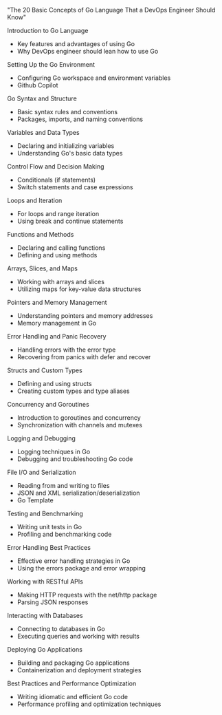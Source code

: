 "The 20 Basic Concepts of Go Language That a DevOps Engineer Should Know"

Introduction to Go Language
- Key features and advantages of using Go
- Why DevOps engineer should lean how to use Go

Setting Up the Go Environment
- Configuring Go workspace and environment variables
- Github Copilot

Go Syntax and Structure
- Basic syntax rules and conventions
- Packages, imports, and naming conventions

Variables and Data Types
- Declaring and initializing variables
- Understanding Go's basic data types

Control Flow and Decision Making
- Conditionals (if statements)
- Switch statements and case expressions

Loops and Iteration
- For loops and range iteration
- Using break and continue statements

Functions and Methods
- Declaring and calling functions
- Defining and using methods

Arrays, Slices, and Maps
- Working with arrays and slices
- Utilizing maps for key-value data structures

Pointers and Memory Management
- Understanding pointers and memory addresses
- Memory management in Go

Error Handling and Panic Recovery
- Handling errors with the error type
- Recovering from panics with defer and recover

Structs and Custom Types
- Defining and using structs
- Creating custom types and type aliases

Concurrency and Goroutines
- Introduction to goroutines and concurrency
- Synchronization with channels and mutexes

Logging and Debugging
- Logging techniques in Go
- Debugging and troubleshooting Go code

File I/O and Serialization
- Reading from and writing to files
- JSON and XML serialization/deserialization
- Go Template

Testing and Benchmarking
- Writing unit tests in Go
- Profiling and benchmarking code

Error Handling Best Practices
- Effective error handling strategies in Go
- Using the errors package and error wrapping

Working with RESTful APIs
- Making HTTP requests with the net/http package
- Parsing JSON responses

Interacting with Databases
- Connecting to databases in Go
- Executing queries and working with results

Deploying Go Applications
- Building and packaging Go applications
- Containerization and deployment strategies


Best Practices and Performance Optimization
- Writing idiomatic and efficient Go code
- Performance profiling and optimization techniques